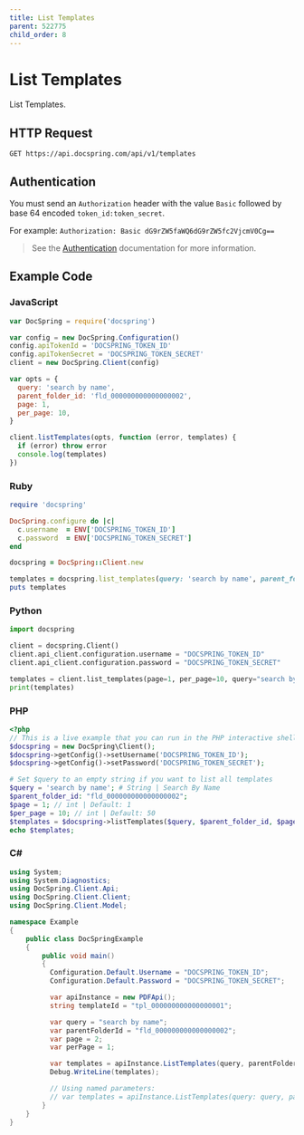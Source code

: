 ```yaml
---
title: List Templates
parent: 522775
child_order: 8
---
```


# List Templates

List Templates.

## HTTP Request

`GET https://api.docspring.com/api/v1/templates`

## Authentication

You must send an `Authorization` header with the value `Basic` followed by base 64 encoded `token_id:token_secret`.

For example: `Authorization: Basic dG9rZW5faWQ6dG9rZW5fc2VjcmV0Cg==`

> See the [Authentication](../../install-api-client/authentication) documentation for more information.

## Example Code

### JavaScript

```javascript
var DocSpring = require('docspring')

var config = new DocSpring.Configuration()
config.apiTokenId = 'DOCSPRING_TOKEN_ID'
config.apiTokenSecret = 'DOCSPRING_TOKEN_SECRET'
client = new DocSpring.Client(config)

var opts = {
  query: 'search by name',
  parent_folder_id: 'fld_000000000000000002',
  page: 1,
  per_page: 10,
}

client.listTemplates(opts, function (error, templates) {
  if (error) throw error
  console.log(templates)
})
```

### Ruby

```ruby
require 'docspring'

DocSpring.configure do |c|
  c.username  = ENV['DOCSPRING_TOKEN_ID']
  c.password  = ENV['DOCSPRING_TOKEN_SECRET']
end

docspring = DocSpring::Client.new

templates = docspring.list_templates(query: 'search by name', parent_folder_id: 'fld_000000000000000002', page: 1, per_page: 10)
puts templates
```

### Python

```python
import docspring

client = docspring.Client()
client.api_client.configuration.username = "DOCSPRING_TOKEN_ID"
client.api_client.configuration.password = "DOCSPRING_TOKEN_SECRET"

templates = client.list_templates(page=1, per_page=10, query="search by name")
print(templates)
```

### PHP

```php
<?php
// This is a live example that you can run in the PHP interactive shell (php -a)
$docspring = new DocSpring\Client();
$docspring->getConfig()->setUsername('DOCSPRING_TOKEN_ID');
$docspring->getConfig()->setPassword('DOCSPRING_TOKEN_SECRET');

# Set $query to an empty string if you want to list all templates
$query = 'search by name'; # String | Search By Name
$parent_folder_id: "fld_000000000000000002";
$page = 1; // int | Default: 1
$per_page = 10; // int | Default: 50
$templates = $docspring->listTemplates($query, $parent_folder_id, $page, $per_page);
echo $templates;
```

### C#

```csharp
using System;
using System.Diagnostics;
using DocSpring.Client.Api;
using DocSpring.Client.Client;
using DocSpring.Client.Model;

namespace Example
{
    public class DocSpringExample
    {
        public void main()
        {
          Configuration.Default.Username = "DOCSPRING_TOKEN_ID";
          Configuration.Default.Password = "DOCSPRING_TOKEN_SECRET";

          var apiInstance = new PDFApi();
          string templateId = "tpl_000000000000000001";

          var query = "search by name";
          var parentFolderId = "fld_000000000000000002";
          var page = 2;
          var perPage = 1;

          var templates = apiInstance.ListTemplates(query, parentFolderId, page, perPage);
          Debug.WriteLine(templates);

          // Using named parameters:
          // var templates = apiInstance.ListTemplates(query: query, page: page, perPage: perPage);
        }
    }
}
```
